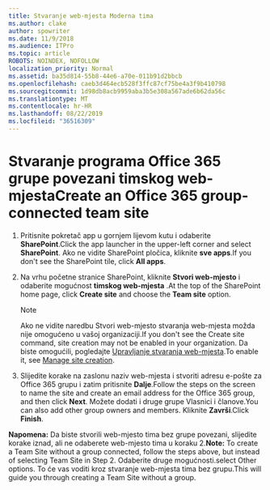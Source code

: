 ```yaml
---
title: Stvaranje web-mjesta Moderna tima
ms.author: clake
author: spowriter
ms.date: 11/9/2018
ms.audience: ITPro
ms.topic: article
ROBOTS: NOINDEX, NOFOLLOW
localization_priority: Normal
ms.assetid: ba35d814-55b8-44e6-a70e-011b91d2bbcb
ms.openlocfilehash: caeb3d464ecb528f3ffc87cf75be4a3f9b410798
ms.sourcegitcommit: 1d98db8acb9959aba3b5e308a567ade6b62da56c
ms.translationtype: MT
ms.contentlocale: hr-HR
ms.lasthandoff: 08/22/2019
ms.locfileid: "36516309"
---
```

# <a name="create-an-office-365-group-connected-team-site"></a><span data-ttu-id="1a005-102">Stvaranje programa Office 365 grupe povezani timskog web-mjesta</span><span class="sxs-lookup"><span data-stu-id="1a005-102">Create an Office 365 group-connected team site</span></span>

1. <span data-ttu-id="1a005-103">Pritisnite pokretač app u gornjem lijevom kutu i odaberite **SharePoint**.</span><span class="sxs-lookup"><span data-stu-id="1a005-103">Click the app launcher in the upper-left corner and select **SharePoint**.</span></span> <span data-ttu-id="1a005-104">Ako ne vidite SharePoint pločica, kliknite **sve apps**.</span><span class="sxs-lookup"><span data-stu-id="1a005-104">If you don't see the SharePoint tile, click **All apps**.</span></span>
    
2. <span data-ttu-id="1a005-105">Na vrhu početne stranice SharePoint, kliknite **Stvori web-mjesto** i odaberite mogućnost **timskog web-mjesta** .</span><span class="sxs-lookup"><span data-stu-id="1a005-105">At the top of the SharePoint home page, click **Create site** and choose the **Team site** option.</span></span> 
    
    > [!NOTE]
    > <span data-ttu-id="1a005-106">Ako ne vidite naredbu Stvori web-mjesto stvaranja web-mjesta možda nije omogućeno u vašoj organizaciji.</span><span class="sxs-lookup"><span data-stu-id="1a005-106">If you don't see the Create site command, site creation may not be enabled in your organization.</span></span> <span data-ttu-id="1a005-107">Da biste omogućili, pogledajte [Upravljanje stvaranja web-mjesta](https://go.microsoft.com/fwlink/?linkid=2009644).</span><span class="sxs-lookup"><span data-stu-id="1a005-107">To enable it, see [Manage site creation](https://go.microsoft.com/fwlink/?linkid=2009644).</span></span> 
  
3. <span data-ttu-id="1a005-108">Slijedite korake na zaslonu naziv web-mjesta i stvoriti adresu e-pošte za Office 365 grupu i zatim pritisnite **Dalje**.</span><span class="sxs-lookup"><span data-stu-id="1a005-108">Follow the steps on the screen to name the site and create an email address for the Office 365 group, and then click **Next**.</span></span> <span data-ttu-id="1a005-109">Možete dodati i druge grupe Vlasnici i članove.</span><span class="sxs-lookup"><span data-stu-id="1a005-109">You can also add other group owners and members.</span></span> <span data-ttu-id="1a005-110">Kliknite **Završi**.</span><span class="sxs-lookup"><span data-stu-id="1a005-110">Click **Finish**.</span></span>
  
 <span data-ttu-id="1a005-111">**Napomena:** Da biste stvorili web-mjesto tima bez grupe povezani, slijedite korake iznad, ali ne odaberete web-mjesto tima u koraku 2.</span><span class="sxs-lookup"><span data-stu-id="1a005-111">**Note:** To create a Team Site without a group connected, follow the steps above, but instead of selecting Team Site in Step 2.</span></span> <span data-ttu-id="1a005-112">Odaberite druge mogućnosti.</span><span class="sxs-lookup"><span data-stu-id="1a005-112">select Other options.</span></span> <span data-ttu-id="1a005-113">To će vas voditi kroz stvaranje web-mjesta tima bez grupu.</span><span class="sxs-lookup"><span data-stu-id="1a005-113">This will guide you through creating a Team Site without a group.</span></span> 
    

